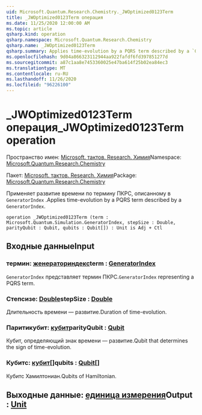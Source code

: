 ```yaml
---
uid: Microsoft.Quantum.Research.Chemistry._JWOptimized0123Term
title: _JWOptimized0123Term операция
ms.date: 11/25/2020 12:00:00 AM
ms.topic: article
qsharp.kind: operation
qsharp.namespace: Microsoft.Quantum.Research.Chemistry
qsharp.name: _JWOptimized0123Term
qsharp.summary: Applies time-evolution by a PQRS term described by a `GeneratorIndex`.
ms.openlocfilehash: 9d04a866323112944aa922fafdf6fd397851277d
ms.sourcegitcommit: a87c1aa8e7453360025e47ba614f25b02ea84ec3
ms.translationtype: MT
ms.contentlocale: ru-RU
ms.lasthandoff: 11/26/2020
ms.locfileid: "96226100"
---
```

# <a name="_jwoptimized0123term-operation"></a><span data-ttu-id="a3b2a-102">_JWOptimized0123Term операция</span><span class="sxs-lookup"><span data-stu-id="a3b2a-102">_JWOptimized0123Term operation</span></span>

<span data-ttu-id="a3b2a-103">Пространство имен: [Microsoft. тактов. Research. Химия](xref:Microsoft.Quantum.Research.Chemistry)</span><span class="sxs-lookup"><span data-stu-id="a3b2a-103">Namespace: [Microsoft.Quantum.Research.Chemistry](xref:Microsoft.Quantum.Research.Chemistry)</span></span>

<span data-ttu-id="a3b2a-104">Пакет: [Microsoft. тактов. Research. Химия](https://nuget.org/packages/Microsoft.Quantum.Research.Chemistry)</span><span class="sxs-lookup"><span data-stu-id="a3b2a-104">Package: [Microsoft.Quantum.Research.Chemistry](https://nuget.org/packages/Microsoft.Quantum.Research.Chemistry)</span></span>


<span data-ttu-id="a3b2a-105">Применяет развитие времени по термину ПКРС, описанному в `GeneratorIndex` .</span><span class="sxs-lookup"><span data-stu-id="a3b2a-105">Applies time-evolution by a PQRS term described by a `GeneratorIndex`.</span></span>

```qsharp
operation _JWOptimized0123Term (term : Microsoft.Quantum.Simulation.GeneratorIndex, stepSize : Double, parityQubit : Qubit, qubits : Qubit[]) : Unit is Adj + Ctl
```


## <a name="input"></a><span data-ttu-id="a3b2a-106">Входные данные</span><span class="sxs-lookup"><span data-stu-id="a3b2a-106">Input</span></span>

### <a name="term--generatorindex"></a><span data-ttu-id="a3b2a-107">термин: [женераториндекс](xref:Microsoft.Quantum.Simulation.GeneratorIndex)</span><span class="sxs-lookup"><span data-stu-id="a3b2a-107">term : [GeneratorIndex](xref:Microsoft.Quantum.Simulation.GeneratorIndex)</span></span>

<span data-ttu-id="a3b2a-108">`GeneratorIndex` представляет термин ПКРС.</span><span class="sxs-lookup"><span data-stu-id="a3b2a-108">`GeneratorIndex` representing a PQRS term.</span></span>


### <a name="stepsize--double"></a><span data-ttu-id="a3b2a-109">Степсизе: [Double](xref:microsoft.quantum.lang-ref.double)</span><span class="sxs-lookup"><span data-stu-id="a3b2a-109">stepSize : [Double](xref:microsoft.quantum.lang-ref.double)</span></span>

<span data-ttu-id="a3b2a-110">Длительность времени — развитие.</span><span class="sxs-lookup"><span data-stu-id="a3b2a-110">Duration of time-evolution.</span></span>


### <a name="parityqubit--qubit"></a><span data-ttu-id="a3b2a-111">Паритикубит: [кубит](xref:microsoft.quantum.lang-ref.qubit)</span><span class="sxs-lookup"><span data-stu-id="a3b2a-111">parityQubit : [Qubit](xref:microsoft.quantum.lang-ref.qubit)</span></span>

<span data-ttu-id="a3b2a-112">Кубит, определяющий знак времени — развитие.</span><span class="sxs-lookup"><span data-stu-id="a3b2a-112">Qubit that determines the sign of time-evolution.</span></span>


### <a name="qubits--qubit"></a><span data-ttu-id="a3b2a-113">Кубитс: [кубит](xref:microsoft.quantum.lang-ref.qubit)[]</span><span class="sxs-lookup"><span data-stu-id="a3b2a-113">qubits : [Qubit](xref:microsoft.quantum.lang-ref.qubit)[]</span></span>

<span data-ttu-id="a3b2a-114">Кубитс Хамилтониан.</span><span class="sxs-lookup"><span data-stu-id="a3b2a-114">Qubits of Hamiltonian.</span></span>



## <a name="output--unit"></a><span data-ttu-id="a3b2a-115">Выходные данные: [единица измерения](xref:microsoft.quantum.lang-ref.unit)</span><span class="sxs-lookup"><span data-stu-id="a3b2a-115">Output : [Unit](xref:microsoft.quantum.lang-ref.unit)</span></span>

